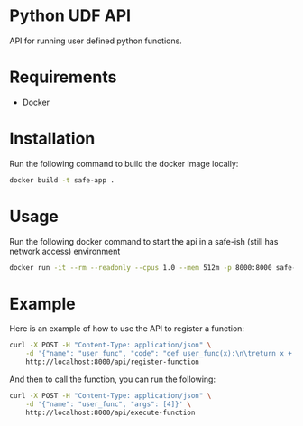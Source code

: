 # Python UDF API
API for running user defined python functions.

# Requirements
- Docker

# Installation
Run the following command to build the docker image locally:
```bash
docker build -t safe-app .
```

# Usage
Run the following docker command to start the api in a safe-ish (still has network access) environment
```bash
docker run -it --rm --readonly --cpus 1.0 --mem 512m -p 8000:8000 safe-app
```

# Example
Here is an example of how to use the API to register a function:
```bash
curl -X POST -H "Content-Type: application/json" \
    -d '{"name": "user_func", "code": "def user_func(x):\n\treturn x + 1"}' \
    http://localhost:8000/api/register-function
```

And then to call the function, you can run the following:
```bash
curl -X POST -H "Content-Type: application/json" \
    -d '{"name": "user_func", "args": [4]}' \
    http://localhost:8000/api/execute-function
```